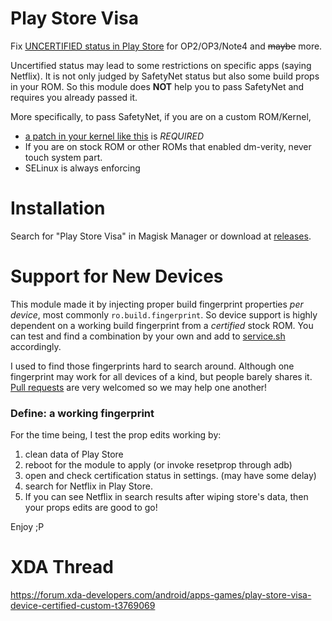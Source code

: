 # Play Store Visa

Fix [UNCERTIFIED status in Play Store](https://support.google.com/googleplay/answer/7165974) for OP2/OP3/Note4 and ~~maybe~~ more. 

Uncertified status may lead to some restrictions on specific apps (saying Netflix). It is not only judged by SafetyNet status but also some build props in your ROM. So this module does **NOT** help you to pass SafetyNet and requires you already passed it.

More specifically, to pass SafetyNet, if you are on a custom ROM/Kernel,
- [a patch in your kernel like this](https://github.com/LineageOS/android_kernel_samsung_apq8084/commit/31b70a32bcc3e571d41cc8451ebbc8702b334ff4) is *REQUIRED*
- If you are on stock ROM or other ROMs that enabled dm-verity, never touch system part.
- SELinux is always enforcing

# Installation

Search for "Play Store Visa" in Magisk Manager or download at [releases](https://github.com/Magisk-Modules-Repo/playstore_certification_bypass/releases).

# Support for New Devices

This module made it by injecting proper build fingerprint properties *per device*, most commonly `ro.build.fingerprint`. So device support is highly dependent on a working build fingerprint from a *certified* stock ROM. You can test and find a combination by your own and add to [service.sh](common/service.sh) accordingly.

I used to find those fingerprints hard to search around. Although one fingerprint may work for all devices of a kind, but people barely shares it. [Pull requests](https://github.com/Magisk-Modules-Repo/playstore_certification_bypass/pulls) are very welcomed so we may help one another! 

### Define: a working fingerprint

For the time being, I test the prop edits working by:
1.  clean data of Play Store
2.  reboot for the module to apply (or invoke resetprop through adb)
3.  open and check certification status in settings. (may have some delay)
4.  search for Netflix in Play Store.
5.  If you can see Netflix in search results after wiping store's data, then your props edits are good to go!

Enjoy ;P

# XDA Thread

https://forum.xda-developers.com/android/apps-games/play-store-visa-device-certified-custom-t3769069
